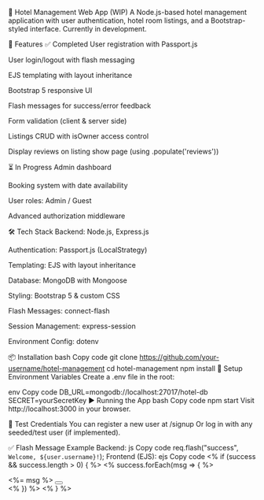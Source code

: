 🏨 Hotel Management Web App (WIP)
A Node.js-based hotel management application with user authentication, hotel room listings, and a Bootstrap-styled interface. Currently in development.

🚀 Features
✅ Completed
User registration with Passport.js

User login/logout with flash messaging

EJS templating with layout inheritance

Bootstrap 5 responsive UI

Flash messages for success/error feedback

Form validation (client & server side)

Listings CRUD with isOwner access control

Display reviews on listing show page (using .populate('reviews'))

⏳ In Progress
Admin dashboard

Booking system with date availability

User roles: Admin / Guest

Advanced authorization middleware

🛠️ Tech Stack
Backend: Node.js, Express.js

Authentication: Passport.js (LocalStrategy)

Templating: EJS with layout inheritance

Database: MongoDB with Mongoose

Styling: Bootstrap 5 & custom CSS

Flash Messages: connect-flash

Session Management: express-session

Environment Config: dotenv

📦 Installation
bash
Copy code
git clone https://github.com/your-username/hotel-management
cd hotel-management
npm install
🔐 Setup Environment Variables
Create a .env file in the root:

env
Copy code
DB_URL=mongodb://localhost:27017/hotel-db
SECRET=yourSecretKey
▶️ Running the App
bash
Copy code
npm start
Visit http://localhost:3000 in your browser.

🧪 Test Credentials
You can register a new user at /signup
Or log in with any seeded/test user (if implemented).

✅ Flash Message Example
Backend:
js
Copy code
req.flash("success", `Welcome, ${user.username}!`);
Frontend (EJS):
ejs
Copy code
<% if (success && success.length > 0) { %>
  <% success.forEach(msg => { %>
    <div class="alert alert-success alert-dismissible fade show">
      <%= msg %>
      <button type="button" class="btn-close" data-bs-dismiss="alert"></button>
    </div>
  <% }) %>
<% } %>
